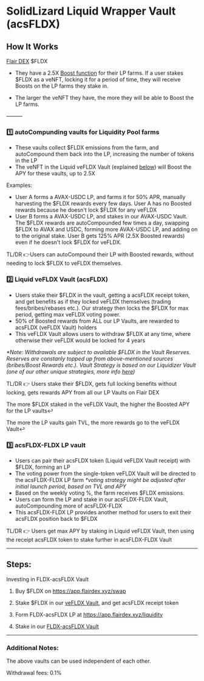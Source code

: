 # SolidLizard Liquid Wrapper Vault (acsFLDX)

## How It Works

[Flair DEX](https://app.flairdex.xyz/) $FLDX

- They have a 2.5X [Boost function](https://docs.flairdex.xyz/core-concepts/rewards#boosting) for their LP farms. If a user stakes $FLDX as a veNFT, locking it for a period of time, they will receive Boosts on the LP farms they stake in.

- The larger the veNFT they have, the more they will be able to Boost the LP farms.

———

### 1️⃣ autoCompunding vaults for Liquidity Pool farms
- These vaults collect $FLDX emissions from the farm, and autoCompound them back into the LP, increasing the number of tokens in the LP
- The veNFT in the Liquid veFLDX Vault (explained [below](../acryptos-vaults/liquid-wrapper-vaults#2-liquid-vesliz-vault-acssliz)) will Boost the APY for these vaults, up to 2.5X

Examples:
- User A forms a AVAX-USDC LP, and farms it for 50% APR, manually harvesting the $FLDX rewards every few days. User A has no Boosted rewards because he doesn't lock $FLDX for any veFLDX
- User B forms a AVAX-USDC LP, and stakes in our AVAX-USDC Vault. The $FLDX rewards are autoCompounded few times a day, swapping $FLDX to AVAX and USDC, forming more AVAX-USDC LP, and adding on to the original stake. User B gets 125% APR (2.5X Boosted rewards) even if he doesn't lock $FLDX for veFLDX.

TL/DR 👉Users can autoCompound their LP with Boosted rewards, without needing to lock $FLDX to veFLDX themselves.

### 2️⃣ Liquid veFLDX Vault (acsFLDX)
- Users stake their $FLDX in the vault, getting a acsFLDX receipt token, and get benefits as if they locked veFLDX themselves (trading fees/bribes/rebases etc.). Our strategy then locks the $FLDX for max period, getting max veFLDX voting power.
- 50% of Boosted rewards from ALL our LP Vaults, are rewarded to acsFLDX (veFLDX Vault) holders
- This veFLDX Vault allows users to withdraw $FLDX at any time, where otherwise their veFLDX would be locked for 4 years

_*Note: Withdrawals are subject to available $FLDX in the Vault Reserves. Reserves are constanly topped up from above-mentioned sources (bribes/Boost Rewards etc.). Vault Strategy is based on our Liquidizer Vault (one of our other unique strategies, more info [here](../acryptos-vaults/liquidizer-vaults.md))_

TL/DR 👉 Users stake their $FLDX, gets full locking benefits without locking, gets rewards APY from all our LP Vaults on Flair DEX

The more $FLDX staked in the veFLDX Vault, the higher the Boosted APY for the LP vaults↩️

The more the LP vaults gain TVL, the more rewards go to the veFLDX Vault↩️

### 3️⃣ acsFLDX-FLDX LP vault
- Users can pair their acsFLDX token (Liquid veFLDX Vault receipt) with $FLDX, forming an LP
- The voting power from the single-token veFLDX Vault will be directed to the acsFLDX-FLDX LP farm
_*voting strategy might be adjusted after initial launch period, based on TVL and APY_
- Based on the weekly voting %, the farm receives $FLDX emissions.
- Users can form the LP and stake in our acsFLDX-FLDX Vault, autoCompounding more of acsFLDX-FLDX
- This acsFLDX-FLDX LP provides another method for users to exit their acsFLDX position back to $FLDX

TL/DR 👉 Users get max APY by staking in Liquid veFLDX Vault, then using the receipt acsFLDX token to stake further in acsFLDX-FLDX Vault

---

## Steps:
Investing in FLDX-acsFLDX Vault

1) Buy $FLDX on https://app.flairdex.xyz/swap

2) Stake $FLDX in our [veFLDX Vault](https://app.acryptos.com/vaults/43114/0x2Dd5a62a5D4E4D20622061C823f9648E3078012d), and get acsFLDX receipt token

3) Form FLDX-acsFLDX LP at https://app.flairdex.xyz/liquidity

4) Stake in our [FLDX-acsFLDX Vault](https://app.acryptos.com/vaults/43114/0x567c7c67d3e8C4805eff56B8F143753fa1337A23)

---

### Additional Notes:

The above vaults can be used independent of each other.

Withdrawal fees: 0.1%
